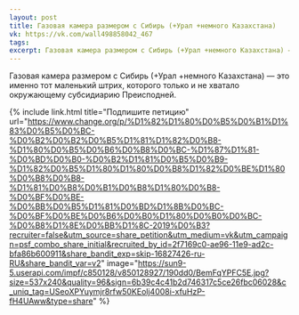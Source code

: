 ```yaml
---
layout: post
title: Газовая камера размером с Сибирь (+Урал +немного Казахстана)
vk: https://vk.com/wall498858042_467
tags: 
excerpt: Газовая камера размером с Сибирь (+Урал +немного Казахстана) — это именно тот маленький штрих, которого только и не хватало окружающему субсидиарию Преисподней.
---
```

Газовая камера размером с Сибирь (+Урал +немного Казахстана) — это именно тот маленький штрих, которого только и не хватало окружающему субсидиарию Преисподней.

{% include link.html title="Подпишите петицию" url="https://www.change.org/p/%D1%82%D1%80%D0%B5%D0%B1%D1%83%D0%B5%D0%BC-%D0%B2%D0%B2%D0%B5%D1%81%D1%82%D0%B8-%D1%80%D0%B5%D0%B6%D0%B8%D0%BC-%D1%87%D1%81-%D0%BD%D0%B0-%D0%B2%D1%81%D0%B5%D0%B9-%D1%82%D0%B5%D1%80%D1%80%D0%B8%D1%82%D0%BE%D1%80%D0%B8%D0%B8-%D1%81%D0%B8%D0%B1%D0%B8%D1%80%D0%B8-%D0%BF%D0%BE-%D0%BB%D0%B5%D1%81%D0%BD%D1%8B%D0%BC-%D0%BF%D0%BE%D0%B6%D0%B0%D1%80%D0%B0%D0%BC-%D0%B8%D1%8E%D0%BB%D1%8C-2019%D0%B3?recruiter=false&utm_source=share_petition&utm_medium=vk&utm_campaign=psf_combo_share_initial&recruited_by_id=2f7169c0-ae96-11e9-ad2c-bfa86b600911&share_bandit_exp=skip-16827426-ru-RU&share_bandit_var=v2" image="https://sun9-5.userapi.com/impf/c850128/v850128927/190dd0/BemFqYPFC5E.jpg?size=537x240&quality=96&sign=6b39c4c41b2d746317c5ce26fbc06028&c_uniq_tag=USeoXPYuymjr8rfw50KEolj4008i-xfuHzP-fH4UAww&type=share" %}